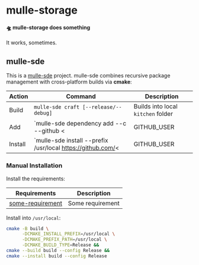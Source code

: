 # mulle-storage

#### 🛸 mulle-storage does something

It works, sometimes.


## mulle-sde

This is a [mulle-sde](//github.com/mulle-sde) project. mulle-sde combines
recursive package management with cross-platform builds via **cmake**:

| Action  | Command                               | Description               |
|---------|---------------------------------------|---------------------------|
| Build   | `mulle-sde craft [--release/--debug]` | Builds into local `kitchen` folder |
| Add     | `mulle-sde dependency add --c --github <|GITHUB_USER|> mulle-storage` | Add mulle-storage to another mulle-sde project as a dependency |
| Install | `mulle-sde install --prefix /usr/local https://github.com/<|GITHUB_USER|>/mulle-storage.git` | Like `make install` |


### Manual Installation


Install the requirements:

| Requirements                                      | Description             |
|---------------------------------------------------|-------------------------|
| [some-requirement](//github.com/some/requirement) | Some requirement        |


Install into `/usr/local`:

``` sh
cmake -B build \
      -DCMAKE_INSTALL_PREFIX=/usr/local \
      -DCMAKE_PREFIX_PATH=/usr/local \
      -DCMAKE_BUILD_TYPE=Release &&
cmake --build build --config Release &&
cmake --install build --config Release
```
